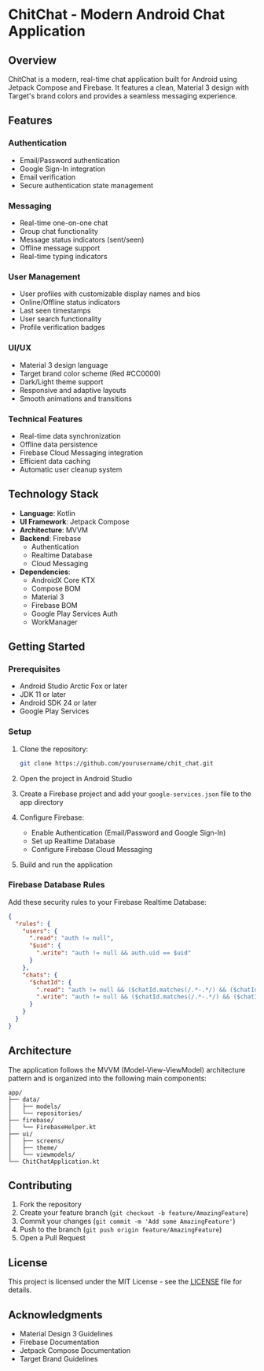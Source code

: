 # ChitChat - Modern Android Chat Application



## Overview

ChitChat is a modern, real-time chat application built for Android using Jetpack Compose and Firebase. It features a clean, Material 3 design with Target's brand colors and provides a seamless messaging experience.

## Features

### Authentication
- Email/Password authentication
- Google Sign-In integration
- Email verification
- Secure authentication state management

### Messaging
- Real-time one-on-one chat
- Group chat functionality
- Message status indicators (sent/seen)
- Offline message support
- Real-time typing indicators

### User Management
- User profiles with customizable display names and bios
- Online/Offline status indicators
- Last seen timestamps
- User search functionality
- Profile verification badges

### UI/UX
- Material 3 design language
- Target brand color scheme (Red #CC0000)
- Dark/Light theme support
- Responsive and adaptive layouts
- Smooth animations and transitions

### Technical Features
- Real-time data synchronization
- Offline data persistence
- Firebase Cloud Messaging integration
- Efficient data caching
- Automatic user cleanup system

## Technology Stack

- **Language**: Kotlin
- **UI Framework**: Jetpack Compose
- **Architecture**: MVVM
- **Backend**: Firebase
  - Authentication
  - Realtime Database
  - Cloud Messaging
- **Dependencies**:
  - AndroidX Core KTX
  - Compose BOM
  - Material 3
  - Firebase BOM
  - Google Play Services Auth
  - WorkManager

## Getting Started

### Prerequisites
- Android Studio Arctic Fox or later
- JDK 11 or later
- Android SDK 24 or later
- Google Play Services

### Setup
1. Clone the repository:
   ```bash
   git clone https://github.com/yourusername/chit_chat.git
   ```

2. Open the project in Android Studio

3. Create a Firebase project and add your `google-services.json` file to the app directory

4. Configure Firebase:
   - Enable Authentication (Email/Password and Google Sign-In)
   - Set up Realtime Database
   - Configure Firebase Cloud Messaging

5. Build and run the application

### Firebase Database Rules
Add these security rules to your Firebase Realtime Database:
```json
{
  "rules": {
    "users": {
      ".read": "auth != null",
      "$uid": {
        ".write": "auth != null && auth.uid == $uid"
      }
    },
    "chats": {
      "$chatId": {
        ".read": "auth != null && ($chatId.matches(/.*-.*/) && ($chatId.matches(concat(auth.uid, '-.*')) || $chatId.matches(concat('.*-', auth.uid))))",
        ".write": "auth != null && ($chatId.matches(/.*-.*/) && ($chatId.matches(concat(auth.uid, '-.*')) || $chatId.matches(concat('.*-', auth.uid))))"
      }
    }
  }
}
```

## Architecture

The application follows the MVVM (Model-View-ViewModel) architecture pattern and is organized into the following main components:

```
app/
├── data/
│   ├── models/
│   └── repositories/
├── firebase/
│   └── FirebaseHelper.kt
├── ui/
│   ├── screens/
│   ├── theme/
│   └── viewmodels/
└── ChitChatApplication.kt
```

## Contributing

1. Fork the repository
2. Create your feature branch (`git checkout -b feature/AmazingFeature`)
3. Commit your changes (`git commit -m 'Add some AmazingFeature'`)
4. Push to the branch (`git push origin feature/AmazingFeature`)
5. Open a Pull Request

## License

This project is licensed under the MIT License - see the [LICENSE](LICENSE) file for details.

## Acknowledgments

- Material Design 3 Guidelines
- Firebase Documentation
- Jetpack Compose Documentation
- Target Brand Guidelines

